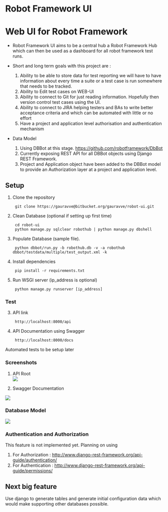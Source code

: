 # Robot Framework UI #

# Web UI for Robot Framework #

* Robot Framework UI aims to be a central hub a Robot Framework Hub which can then be used as a dashboard for all robot framework test runs.

* Short and long term goals with this project are :
	1. Ability to be able to store data for test reporting we will have to have information about every time a suite or a test case is run somewhere that needs to be tracked. 
	2. Ability to Edit test cases on WEB-UI
	3. Ability to connect to Git for just reading information. Hopefully then version control test cases using the UI.
	4. Ability to connect to JIRA helping testers and BAs to write better acceptance criteria and which can be automated with little or no effort
	4. Have a project and application level authorisation and authentication mechanism

* Data Model 
	1. 	Using DBBot at this stage. https://github.com/robotframework/DbBot
	2. 	Currently exposing REST API for all DBBot objects using Django REST Framework. 
	3. 	Project and Application object have been added to the DBBot model to provide an Authorization layer at a project and application level.  



## Setup ##

1. Clone the repository

		git clone https://gauravve@bitbucket.org/gauravve/robot-ui.git

1. Clean Database (optional if setting up first time)
	
		cd robot-ui
		python manage.py sqlclear robothub | python manage.py dbshell

	
3. Populate Database (sample file).

		python dbbot/run.py -b robothub.db -v -a robothub dbbot/testdata/multiple/test_output.xml -k
	

4. Install dependencies

		pip install -r requirements.txt

5. Run WSGI server (ip_address is optional)

		python manage.py runserver [ip_address]
		

### Test ###

3. API link

		http://localhost:8000/api	
		
4. API Documentation using Swagger

		http://localhost:8000/docs
		
Automated tests to be setup later
				

### Screenshots ###

1. API Root  
![](https://bytebucket.org/gauravve/robot-ui/raw/9893bc42e9ffcad524f634ed2ee241b4c06638b4/doc/Api_root.jpg)

2. Swagger Documentation   

![](https://bytebucket.org/gauravve/robot-ui/raw/9893bc42e9ffcad524f634ed2ee241b4c06638b4/doc/Swagger_UI.jpg)

### Database Model ###

![](https://bytebucket.org/gauravve/robot-ui/raw/be523947b0efb96e4be879ee14efecee690be779/doc/database_model.png)


### Authentication and Authorization ###

This feature is not implemented yet. Planning on using 

1. For Authorization : http://www.django-rest-framework.org/api-guide/authentication/
2. For Authentication : http://www.django-rest-framework.org/api-guide/permissions/

## Next big feature ##
Use django to generate tables and generate initial configuration data which would make supporting other databases possible. 